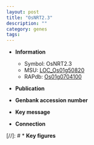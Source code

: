 ```yaml
---
layout: post
title: "OsNRT2.3"
description: ""
category: genes
tags: 
---
```


* **Information**  
    + Symbol: OsNRT2.3  
    + MSU: [LOC_Os01g50820](http://rice.uga.edu/cgi-bin/ORF_infopage.cgi?orf=LOC_Os01g50820)  
    + RAPdb: [Os01g0704100](http://rapdb.dna.affrc.go.jp/viewer/gbrowse_details/irgsp1?name=Os01g0704100)  

* **Publication**  

* **Genbank accession number**  

* **Key message**  

* **Connection**  

[//]: # * **Key figures**  


